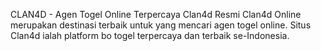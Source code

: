 CLAN4D - Agen Togel Online Terpercaya Clan4d Resmi
Clan4d Online merupakan destinasi terbaik untuk yang mencari agen togel online. Situs Clan4d ialah platform bo togel terpercaya dan terbaik se-Indonesia.
